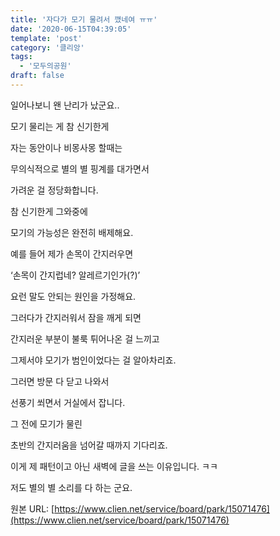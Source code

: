 ```yaml
---
title: '자다가 모기 물려서 깼네여 ㅠㅠ'
date: '2020-06-15T04:39:05'
template: 'post'
category: '클리앙'
tags: 
  - '모두의공원'
draft: false
---
```


일어나보니 왠 난리가 났군요..

모기 물리는 게 참 신기한게

자는 동안이나 비몽사몽 할때는

무의식적으로 별의 별 핑계를 대가면서

가려운 걸 정당화합니다.

참 신기한게 그와중에

모기의 가능성은 완전히 배제해요.

예를 들어 제가 손목이 간지러우면

‘손목이 간지럽네? 알레르기인가(?)’

요런 말도 안되는 원인을 가정해요.

그러다가 간지러워서 잠을 깨게 되면

간지러운 부분이 불룩 튀어나온 걸 느끼고

그제서야 모기가 범인이었다는 걸 알아차리죠.

그러면 방문 다 닫고 나와서

선풍기 쐬면서 거실에서 잡니다.

그 전에 모기가 물린

초반의 간지러움을 넘어갈 때까지 기다리죠.

이게 제 패턴이고 아닌 새벽에 글을 쓰는 이유입니다. ㅋㅋ

저도 별의 별 소리를 다 하는 군요.

원본 URL: [https://www.clien.net/service/board/park/15071476](https://www.clien.net/service/board/park/15071476)